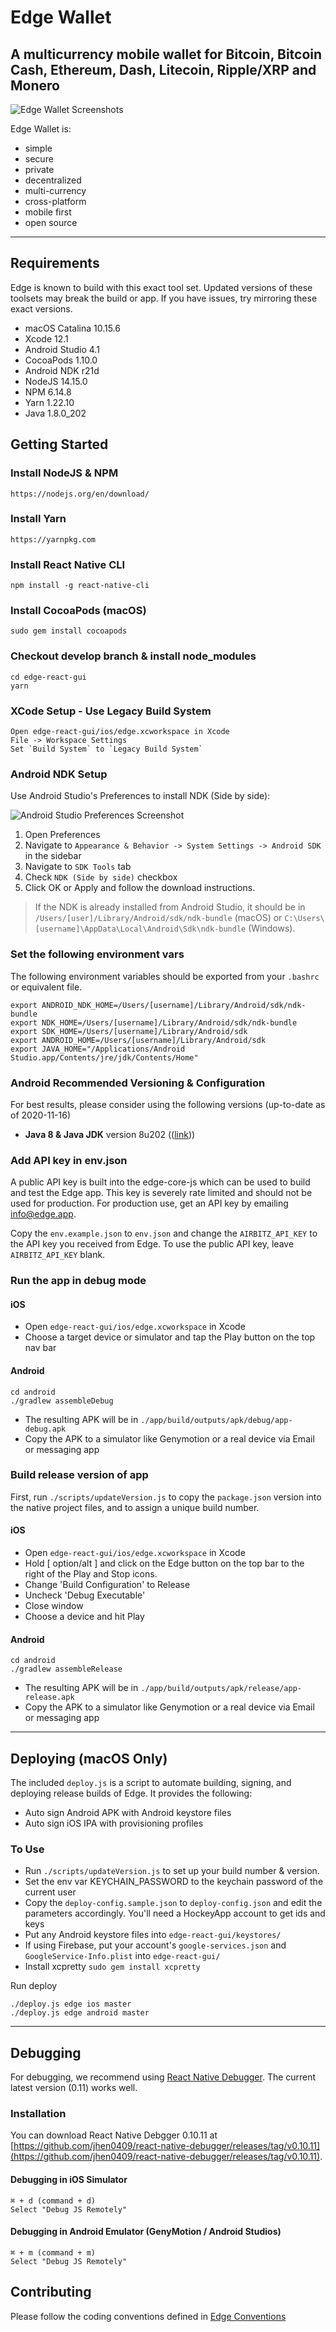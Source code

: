 # Edge Wallet

## A multicurrency mobile wallet for Bitcoin, Bitcoin Cash, Ethereum, Dash, Litecoin, Ripple/XRP and Monero

![Edge Wallet Screenshots](https://cdn-images-1.medium.com/max/1600/1*xMZMuK0_jGNZNzduvggsdw.png)

Edge Wallet is:

- simple
- secure
- private
- decentralized
- multi-currency
- cross-platform
- mobile first
- open source

---

## Requirements

Edge is known to build with this exact tool set. Updated versions of these toolsets may break the build or app. If you have issues, try mirroring these exact versions.

- macOS Catalina 10.15.6
- Xcode 12.1
- Android Studio 4.1
- CocoaPods 1.10.0
- Android NDK r21d
- NodeJS 14.15.0
- NPM 6.14.8
- Yarn 1.22.10
- Java 1.8.0_202

## Getting Started

### Install NodeJS & NPM

    https://nodejs.org/en/download/

### Install Yarn

    https://yarnpkg.com

### Install React Native CLI

    npm install -g react-native-cli

### Install CocoaPods (macOS)

    sudo gem install cocoapods

### Checkout develop branch & install node_modules

    cd edge-react-gui
    yarn

### XCode Setup - Use Legacy Build System

    Open edge-react-gui/ios/edge.xcworkspace in Xcode
    File -> Workspace Settings
    Set `Build System` to `Legacy Build System`

### Android NDK Setup

Use Android Studio's Preferences to install NDK (Side by side):

![Android Studio Preferences Screenshot](docs/images/android-studio-ndk-preferences.png)

1. Open Preferences
2. Navigate to `Appearance & Behavior -> System Settings -> Android SDK` in the sidebar
3. Navigate to `SDK Tools` tab
4. Check `NDK (Side by side)` checkbox
5. Click OK or Apply and follow the download instructions.

> If the NDK is already installed from Android Studio, it should be in `/Users/[user]/Library/Android/sdk/ndk-bundle` (macOS) or `C:\Users\[username]\AppData\Local\Android\Sdk\ndk-bundle` (Windows).

### Set the following environment vars

The following environment variables should be exported from your `.bashrc` or equivalent file.

    export ANDROID_NDK_HOME=/Users/[username]/Library/Android/sdk/ndk-bundle
    export NDK_HOME=/Users/[username]/Library/Android/sdk/ndk-bundle
    export SDK_HOME=/Users/[username]/Library/Android/sdk
    export ANDROID_HOME=/Users/[username]/Library/Android/sdk
    export JAVA_HOME="/Applications/Android Studio.app/Contents/jre/jdk/Contents/Home"

### Android Recommended Versioning & Configuration

For best results, please consider using the following versions (up-to-date as of 2020-11-16)

- **Java 8 & Java JDK** version 8u202 (([link](https://www.oracle.com/java/technologies/javase/javase8-archive-downloads.html)))

### Add API key in env.json

A public API key is built into the edge-core-js which can be used to build and test the Edge app. This key is severely rate limited and should not be used for production. For production use, get an API key by emailing info@edge.app.

Copy the `env.example.json` to `env.json` and change the `AIRBITZ_API_KEY` to the API key you received from Edge. To use the public API key, leave `AIRBITZ_API_KEY` blank.

### Run the app in debug mode

#### iOS

- Open `edge-react-gui/ios/edge.xcworkspace` in Xcode
- Choose a target device or simulator and tap the Play button on the top nav bar

#### Android

    cd android
    ./gradlew assembleDebug

- The resulting APK will be in `./app/build/outputs/apk/debug/app-debug.apk`
- Copy the APK to a simulator like Genymotion or a real device via Email or messaging app

### Build release version of app

First, run `./scripts/updateVersion.js` to copy the `package.json` version into the native project files, and to assign a unique build number.

#### iOS

- Open `edge-react-gui/ios/edge.xcworkspace` in Xcode
- Hold [ option/alt ] and click on the Edge button on the top bar to the right of the Play and Stop icons.
- Change 'Build Configuration' to Release
- Uncheck 'Debug Executable'
- Close window
- Choose a device and hit Play

#### Android

    cd android
    ./gradlew assembleRelease

- The resulting APK will be in `./app/build/outputs/apk/release/app-release.apk`
- Copy the APK to a simulator like Genymotion or a real device via Email or messaging app

---

## Deploying (macOS Only)

The included `deploy.js` is a script to automate building, signing, and deploying release builds of Edge. It provides the following:

- Auto sign Android APK with Android keystore files
- Auto sign iOS IPA with provisioning profiles

### To Use

- Run `./scripts/updateVersion.js` to set up your build number & version.
- Set the env var KEYCHAIN_PASSWORD to the keychain password of the current user
- Copy the `deploy-config.sample.json` to `deploy-config.json` and edit the parameters accordingly. You'll need a HockeyApp account to get ids and keys
- Put any Android keystore files into `edge-react-gui/keystores/`
- If using Firebase, put your account's `google-services.json` and `GoogleService-Info.plist` into `edge-react-gui/`
- Install xcpretty `sudo gem install xcpretty`

Run deploy

    ./deploy.js edge ios master
    ./deploy.js edge android master

---

## Debugging

For debugging, we recommend using [React Native Debugger](https://github.com/jhen0409/react-native-debugger). The current latest version (0.11) works well.

### Installation

You can download React Native Debgger 0.10.11 at
[https://github.com/jhen0409/react-native-debugger/releases/tag/v0.10.11](https://github.com/jhen0409/react-native-debugger/releases/tag/v0.10.11).

#### Debugging in iOS Simulator

    ⌘ + d (command + d)
    Select "Debug JS Remotely"

#### Debugging in Android Emulator (GenyMotion / Android Studios)

    ⌘ + m (command + m)
    Select "Debug JS Remotely"

## Contributing

Please follow the coding conventions defined in [Edge Conventions](https://github.com/Airbitz/edge-conventions)
